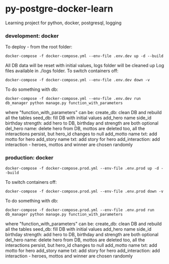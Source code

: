 # py-postgre-docker-learn
Learning project for python, docker, postgresql, logging
### development: docker
To deploy - from the root folder:
```Linux Kernel Module
docker-compose -f docker-compose.yml --env-file .env.dev up -d --build
```
All DB data will be reset with initial values, logs folder will be cleaned up
Log files available in ./logs folder.
To switch containers off:
```Linux Kernel Module
docker-compose -f docker-compose.yml --env-file .env.dev down -v
```
To do something with db:
```Linux Kernel Module
docker-compose -f docker-compose.yml --env-file .env.dev run db_manager python manage.py function_with_parameters
```
where "function_with_parameters" can be:
create_db: clean DB and rebuild all the tables
seed_db: fill DB with initial values
add_hero name side_id birthday strength: add hero to DB, birthday and strength are both optional
del_hero name: delete hero from DB, mottos are deleted too, all the interactions persist, but hero_id changes to null
add_motto name txt: add motto for hero
add_story name txt: add story for hero
add_interaction: add interaction - heroes, mottos and winner are chosen randomly
### production: docker
```Linux Kernel Module
docker-compose -f docker-compose.prod.yml --env-file .env.prod up -d --build
```
To switch containers off:
```Linux Kernel Module
docker-compose -f docker-compose.prod.yml --env-file .env.prod down -v
```
To do something with db:
```Linux Kernel Module
docker-compose -f docker-compose.prod.yml --env-file .env.prod run db_manager python manage.py function_with_parameters
```
where "function_with_parameters" can be:
create_db: clean DB and rebuild all the tables
seed_db: fill DB with initial values
add_hero name side_id birthday strength: add hero to DB, birthday and strength are both optional
del_hero name: delete hero from DB, mottos are deleted too, all the interactions persist, but hero_id changes to null
add_motto name txt: add motto for hero
add_story name txt: add story for hero
add_interaction: add interaction - heroes, mottos and winner are chosen randomly

